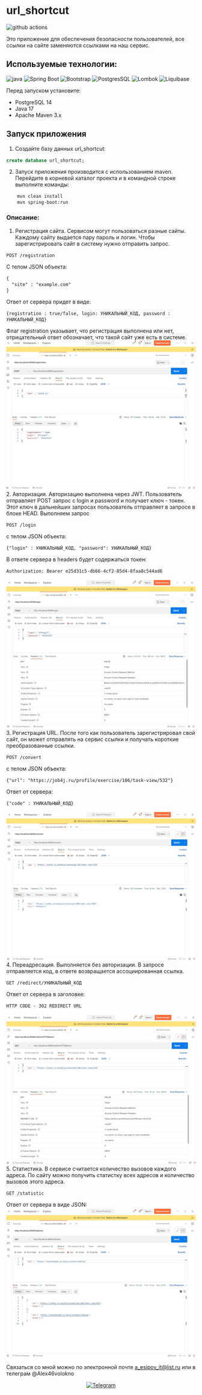 # url_shortcut

![github actions](https://github.com/AlexeyEsipov/url_shortcut/actions/workflows/maven.yml/badge.svg)

Это приложение для обеспечения безопасности пользователей, все ссылки на сайте заменяются ссылками на наш сервис.

[//]: # (## Техническое задание на проект содержит такие требования:)

[//]: # (1. Регистрация сайта.)

[//]: # (2. Авторизация.)

[//]: # (3. Регистрация URL.)

[//]: # (4. Переадресация. Выполняется без авторизации.)

[//]: # (5. Статистика.)

## Используемые технологии:

![java](https://img.shields.io/badge/Java--17-ED8B00?style=for-the-badge&logo=java&logoColor=white)
![Spring Boot](https://img.shields.io/badge/Spring_Boot--2.7.3-F2F4F9?style=for-the-badge&logo=spring-boot)
![Bootstrap](https://img.shields.io/badge/Bootstrap--5.2.2-563D7C?style=for-the-badge&logo=bootstrap&logoColor=white)
![PostgresSQL](https://img.shields.io/badge/PostgreSQL--14-316192?style=for-the-badge&logo=postgresql&logoColor=white)
![Lombok](https://img.shields.io/badge/Lombok-1.18.24-green?style=for-the-badge&logo=lombok&logoColor=white)
![Liquibase](https://img.shields.io/badge/Liquibase-4.9.1-red?style=for-the-badge&logo=liquibase&logoColor=white)

Перед запуском установите:
- PostgreSQL 14
- Java 17
- Apache Maven 3.x

## Запуск приложения

1. Создайте базу данных url_shortcut:
```sql
create database url_shortcut;
```

2. Запуск приложения производится с использованием maven.
   Перейдите в корневой каталог проекта и в командной строке
   выполните команды:
```
    mvn clean install
    mvn spring-boot:run
```
### Описание:
1. Регистрация сайта.
Сервисом могут пользоваться разные сайты. Каждому сайту выдается пару пароль и логин.
Чтобы зарегистрировать сайт в систему нужно отправить запрос.
````
POST /registration
````
C телом JSON объекта:
````
{
  "site" : "example.com"
}
````
Ответ от сервера придет в виде:
````
{registration : true/false, login: УНИКАЛЬНЫЙ_КОД, password : УНИКАЛЬНЫЙ_КОД}
````
Флаг registration указывает, что регистрация выполнена или нет, отрицательный ответ обозначает, 
что такой сайт уже есть в системе.
![Reg page](img/1Registr.JPG)
2. Авторизация.
   Авторизацию выполнена через JWT. Пользователь отправляет POST запрос с login и password и получает ключ - токен.
Этот ключ в дальнейших запросах пользователь отправляет в запросе в блоке HEAD. 
Выполняем запрос
````
POST /login
````
с телом JSON объекта:
````
{"login" : УНИКАЛЬНЫЙ_КОД, "password": УНИКАЛЬНЫЙ_КОД}
````
В ответе сервера в headers будет содержаться токен:
````
Authorization: Bearer e25d31c5-db66-4cf2-85d4-8faa8c544ad6
````
![Login page](img/2login.JPG)
3. Регистрация URL.
После того как пользователь зарегистрировал свой сайт, он может отправлять на сервис ссылки и 
получать короткие преобразованные ссылки.
````
POST /convert
````
с телом JSON объекта:
````
{"url": "https://job4j.ru/profile/exercise/106/task-view/532"}
````
Ответ от сервера:
````
{"code" : УНИКАЛЬНЫЙ_КОД}
````
![Convert page](img/3convert.JPG)
4. Переадресация. Выполняется без авторизации.
   В запросе отправляется код, в ответе возвращается ассоциированная ссылка.
````
GET /redirect/УНИКАЛЬНЫЙ_КОД
````
Ответ от сервера в заголовке:
````
HTTP CODE - 302 REDIRECT URL
````
![Redirect page](img/4Redirect.JPG)
5. Статистика.
В сервисе считается количество вызовов каждого адреса.
По сайту можно получить статистку всех адресов и количество вызовов этого адреса.
````
GET /statistic
````
Ответ от сервера в виде JSON:
![Statistic page](img/5Stat.JPG)

Связаться со мной можно по электронной почте a_esipov_it@list.ru
или в телеграм  @Alex46volokno


<div id="socials" align="center">
    <!-- <a href="linkedin-url">
    <img src="https://img.shields.io/badge/LinkedIn-blue?style=for-the-badge&logo=linkedin&logoColor=white" alt="LinkedIn"/>
  </a> -->

  <a href="https://t.me/alex46volokno">
    <img src="https://img.shields.io/badge/Telegram-blue?style=for-the-badge&logo=telegram&logoColor=white" alt="Telegram"/>
  </a>
</div>








